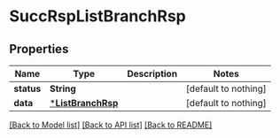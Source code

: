 # SuccRspListBranchRsp


## Properties
Name | Type | Description | Notes
------------ | ------------- | ------------- | -------------
**status** | **String** |  | [default to nothing]
**data** | [***ListBranchRsp**](ListBranchRsp.md) |  | [default to nothing]


[[Back to Model list]](../README.md#models) [[Back to API list]](../README.md#api-endpoints) [[Back to README]](../README.md)


